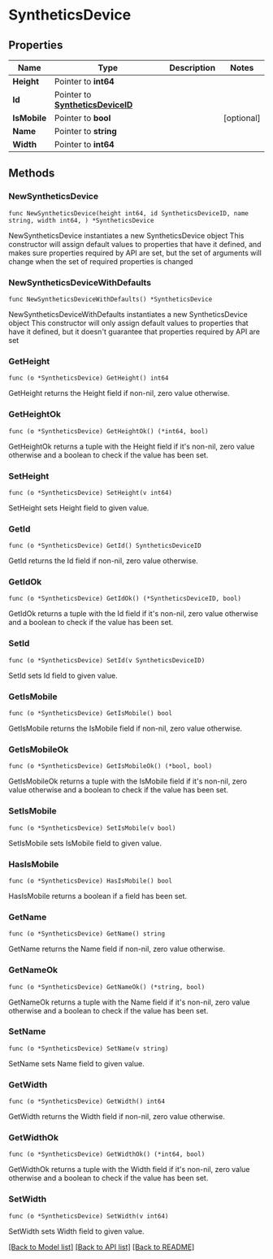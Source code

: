 # SyntheticsDevice

## Properties

Name | Type | Description | Notes
------------ | ------------- | ------------- | -------------
**Height** | Pointer to **int64** |  | 
**Id** | Pointer to [**SyntheticsDeviceID**](SyntheticsDeviceID.md) |  | 
**IsMobile** | Pointer to **bool** |  | [optional] 
**Name** | Pointer to **string** |  | 
**Width** | Pointer to **int64** |  | 

## Methods

### NewSyntheticsDevice

`func NewSyntheticsDevice(height int64, id SyntheticsDeviceID, name string, width int64, ) *SyntheticsDevice`

NewSyntheticsDevice instantiates a new SyntheticsDevice object
This constructor will assign default values to properties that have it defined,
and makes sure properties required by API are set, but the set of arguments
will change when the set of required properties is changed

### NewSyntheticsDeviceWithDefaults

`func NewSyntheticsDeviceWithDefaults() *SyntheticsDevice`

NewSyntheticsDeviceWithDefaults instantiates a new SyntheticsDevice object
This constructor will only assign default values to properties that have it defined,
but it doesn't guarantee that properties required by API are set

### GetHeight

`func (o *SyntheticsDevice) GetHeight() int64`

GetHeight returns the Height field if non-nil, zero value otherwise.

### GetHeightOk

`func (o *SyntheticsDevice) GetHeightOk() (*int64, bool)`

GetHeightOk returns a tuple with the Height field if it's non-nil, zero value otherwise
and a boolean to check if the value has been set.

### SetHeight

`func (o *SyntheticsDevice) SetHeight(v int64)`

SetHeight sets Height field to given value.


### GetId

`func (o *SyntheticsDevice) GetId() SyntheticsDeviceID`

GetId returns the Id field if non-nil, zero value otherwise.

### GetIdOk

`func (o *SyntheticsDevice) GetIdOk() (*SyntheticsDeviceID, bool)`

GetIdOk returns a tuple with the Id field if it's non-nil, zero value otherwise
and a boolean to check if the value has been set.

### SetId

`func (o *SyntheticsDevice) SetId(v SyntheticsDeviceID)`

SetId sets Id field to given value.


### GetIsMobile

`func (o *SyntheticsDevice) GetIsMobile() bool`

GetIsMobile returns the IsMobile field if non-nil, zero value otherwise.

### GetIsMobileOk

`func (o *SyntheticsDevice) GetIsMobileOk() (*bool, bool)`

GetIsMobileOk returns a tuple with the IsMobile field if it's non-nil, zero value otherwise
and a boolean to check if the value has been set.

### SetIsMobile

`func (o *SyntheticsDevice) SetIsMobile(v bool)`

SetIsMobile sets IsMobile field to given value.

### HasIsMobile

`func (o *SyntheticsDevice) HasIsMobile() bool`

HasIsMobile returns a boolean if a field has been set.

### GetName

`func (o *SyntheticsDevice) GetName() string`

GetName returns the Name field if non-nil, zero value otherwise.

### GetNameOk

`func (o *SyntheticsDevice) GetNameOk() (*string, bool)`

GetNameOk returns a tuple with the Name field if it's non-nil, zero value otherwise
and a boolean to check if the value has been set.

### SetName

`func (o *SyntheticsDevice) SetName(v string)`

SetName sets Name field to given value.


### GetWidth

`func (o *SyntheticsDevice) GetWidth() int64`

GetWidth returns the Width field if non-nil, zero value otherwise.

### GetWidthOk

`func (o *SyntheticsDevice) GetWidthOk() (*int64, bool)`

GetWidthOk returns a tuple with the Width field if it's non-nil, zero value otherwise
and a boolean to check if the value has been set.

### SetWidth

`func (o *SyntheticsDevice) SetWidth(v int64)`

SetWidth sets Width field to given value.



[[Back to Model list]](../README.md#documentation-for-models) [[Back to API list]](../README.md#documentation-for-api-endpoints) [[Back to README]](../README.md)


